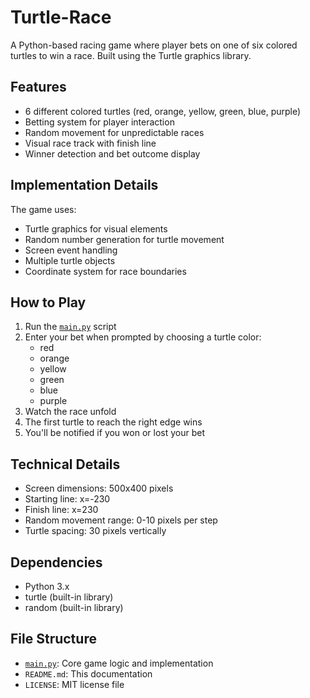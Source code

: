 # Turtle-Race

A Python-based racing game where player bets on one of six colored turtles to win a race. Built using the Turtle graphics library.

## Features

- 6 different colored turtles (red, orange, yellow, green, blue, purple)
- Betting system for player interaction
- Random movement for unpredictable races
- Visual race track with finish line
- Winner detection and bet outcome display

## Implementation Details

The game uses:
- Turtle graphics for visual elements
- Random number generation for turtle movement
- Screen event handling
- Multiple turtle objects
- Coordinate system for race boundaries

## How to Play

1. Run the [`main.py`](main.py) script
2. Enter your bet when prompted by choosing a turtle color:
   - red
   - orange
   - yellow
   - green
   - blue
   - purple
3. Watch the race unfold
4. The first turtle to reach the right edge wins
5. You'll be notified if you won or lost your bet

## Technical Details

- Screen dimensions: 500x400 pixels
- Starting line: x=-230
- Finish line: x=230
- Random movement range: 0-10 pixels per step
- Turtle spacing: 30 pixels vertically

## Dependencies

- Python 3.x
- turtle (built-in library)
- random (built-in library)

## File Structure

- [`main.py`](main.py): Core game logic and implementation
- `README.md`: This documentation
- `LICENSE`: MIT license file

